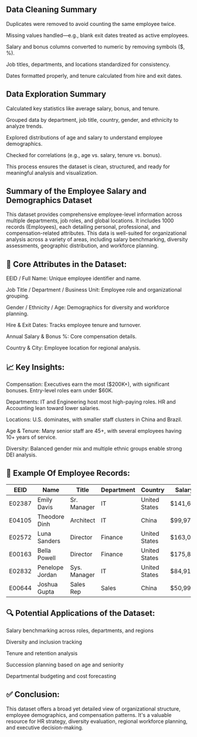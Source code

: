 ## Data Cleaning Summary
Duplicates were removed to avoid counting the same employee twice.

Missing values handled—e.g., blank exit dates treated as active employees.

Salary and bonus columns converted to numeric by removing symbols ($, %).

Job titles, departments, and locations standardized for consistency.

Dates formatted properly, and tenure calculated from hire and exit dates.

## Data Exploration Summary
Calculated key statistics like average salary, bonus, and tenure.

Grouped data by department, job title, country, gender, and ethnicity to analyze trends.

Explored distributions of age and salary to understand employee demographics.

Checked for correlations (e.g., age vs. salary, tenure vs. bonus).

This process ensures the dataset is clean, structured, and ready for meaningful analysis and visualization.

## Summary of the Employee Salary and Demographics Dataset

This dataset provides comprehensive employee-level information across multiple departments, job roles, and global locations. It includes 1000 records (Employees), each detailing personal, professional, and compensation-related attributes. This data is well-suited for organizational analysis across a variety of areas, including salary benchmarking, diversity assessments, geographic distribution, and workforce planning.

## 📌 Core Attributes in the Dataset:

EEID / Full Name: Unique employee identifier and name.

Job Title / Department / Business Unit: Employee role and organizational grouping.

Gender / Ethnicity / Age: Demographics for diversity and workforce planning.

Hire & Exit Dates: Tracks employee tenure and turnover.

Annual Salary & Bonus %: Core compensation details.

Country & City: Employee location for regional analysis.

## 📈 Key Insights:
Compensation: Executives earn the most ($200K+), with significant bonuses. Entry-level roles earn under $60K.

Departments: IT and Engineering host most high-paying roles. HR and Accounting lean toward lower salaries.

Locations: U.S. dominates, with smaller staff clusters in China and Brazil.

Age & Tenure: Many senior staff are 45+, with several employees having 10+ years of service.

Diversity: Balanced gender mix and multiple ethnic groups enable strong DEI analysis.

## 🧾 Example Of Employee Records:

| EEID   | Name            | Title        | Department | Country       | Salary    | Bonus | Age |
| ------ | --------------- | ------------ | ---------- | ------------- | --------- | ----- | --- |
| E02387 | Emily Davis     | Sr. Manager  | IT         | United States | \$141,604 | 15%   | 55  |
| E04105 | Theodore Dinh   | Architect    | IT         | China         | \$99,975  | 0%    | 59  |
| E02572 | Luna Sanders    | Director     | Finance    | United States | \$163,099 | 20%   | 50  |
| E00163 | Bella Powell    | Director     | Finance    | United States | \$175,837 | 20%   | 65  |
| E02832 | Penelope Jordan | Sys. Manager | IT         | United States | \$84,913  | 7%    | 26  |
| E00644 | Joshua Gupta    | Sales Rep    | Sales      | China         | \$50,994  | 0%    | 57  |

## 🔍 Potential Applications of the Dataset:
Salary benchmarking across roles, departments, and regions

Diversity and inclusion tracking

Tenure and retention analysis

Succession planning based on age and seniority

Departmental budgeting and cost forecasting

## ✅ Conclusion:
This dataset offers a broad yet detailed view of organizational structure, employee demographics, and compensation patterns. It's a valuable resource for HR strategy, diversity evaluation, regional workforce planning, and executive decision-making.
